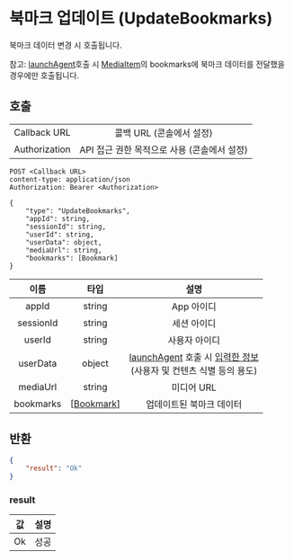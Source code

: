 # 북마크 업데이트 (UpdateBookmarks)

북마크 데이터 변경 시 호출됩니다. 

참고: [launchAgent](../agent/home.html#launchagent)호출 시 [MediaItem](../agent/home.html#mediaitem)의 bookmarks에 북마크 데이터를 전달했을 경우에만 호출됩니다.

## 호출

|||
|:--:|:--:|
|Callback URL|콜백 URL (콘솔에서 설정)|
|Authorization|API 접근 권한 목적으로 사용 (콘솔에서 설정)|

```http
POST <Callback URL>
content-type: application/json
Authorization: Bearer <Authorization>

{
    "type": "UpdateBookmarks",
    "appId": string,
    "sessionId": string,
    "userId": string,
    "userData": object,
    "mediaUrl": string,
    "bookmarks": [Bookmark]
}
```


|이름|타입|설명|
|:--:|:--:|:--:|
|appId|string|App 아이디|
|sessionId|string|세션 아이디|
|userId|string|사용자 아이디|
|userData|object|[launchAgent](../agent/home.md#launchagent) 호출 시 [입력한 정보](../agent/home.md#drm)<br>(사용자 및 컨텐츠 식별 등의 용도)|
|mediaUrl|string|미디어 URL|
|bookmarks|\[[Bookmark](../agent/home.html#bookmark)\]|업데이트된 북마크 데이터|

## 반환

```json
{
    "result": "Ok"
}
```

### result

|값|설명|
|:--:|:--:|
|Ok|성공|

